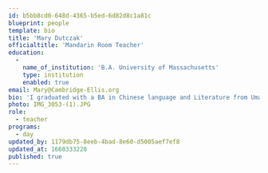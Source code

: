 ```yaml
---
id: b5bb8cd0-648d-4365-b5ed-6d82d8c1a81c
blueprint: people
template: bio
title: 'Mary Dutczak'
officialtitle: 'Mandarin Room Teacher'
education:
  -
    name_of_institution: 'B.A. University of Massachusetts'
    type: institution
    enabled: true
email: Mary@Cambridge-Ellis.org
bio: 'I graduated with a BA in Chinese language and Literature from Umass Amherst. I have been working in early education for over 7-8 years. My journey started as a Toddler teacher, but I enjoy working with each age group. Outside of school, I enjoy doing challenging puzzles, traveling and reading books.'
photo: IMG_3053-(1).JPG
role:
  - teacher
programs:
  - day
updated_by: 1179db75-8eeb-4bad-8e60-d5005aef7ef8
updated_at: 1660333220
published: true
---
```

